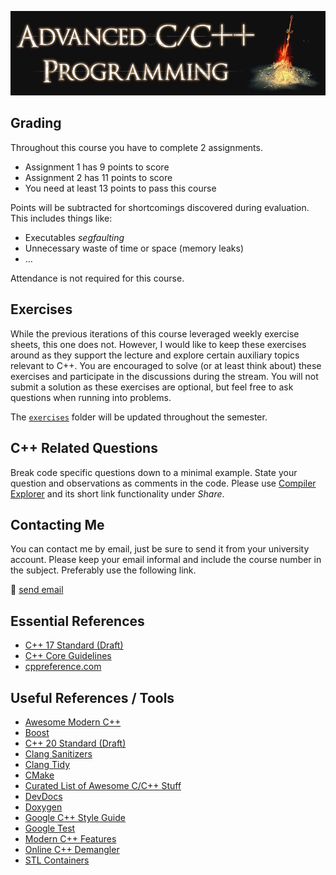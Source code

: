 ![Advanced C++ Programming](images/banner.gif)

## Grading

Throughout this course you have to complete 2 assignments.

- Assignment 1 has 9 points to score
- Assignment 2 has 11 points to score
- You need at least 13 points to pass this course

Points will be subtracted for shortcomings discovered during evaluation.
This includes things like:

- Executables *segfaulting*
- Unnecessary waste of time or space (memory leaks)
- …

Attendance is not required for this course.

## Exercises

While the previous iterations of this course leveraged weekly exercise sheets, this one does not.
However, I would like to keep these exercises around as they support the lecture and explore certain auxiliary topics relevant to C++.
You are encouraged to solve (or at least think about) these exercises and participate in the discussions during the stream.
You will not submit a solution as these exercises are optional, but feel free to ask questions when running into problems.

The [`exercises`](exercises) folder will be updated throughout the semester.

## C++ Related Questions

Break code specific questions down to a minimal example.
State your question and observations as comments in the code.
Please use [Compiler Explorer](https://compiler-explorer.com/) and its short link functionality under *Share*.

## Contacting Me

You can contact me by email, just be sure to send it from your university account.
Please keep your email informal and include the course number in the subject.
Preferably use the following link.

📧 [send email](mailto:alexander.hirsch@uibk.ac.at?subject=703807%20-%20)

## Essential References

- [C++ 17 Standard (Draft)](http://www.open-std.org/jtc1/sc22/wg21/docs/papers/2017/n4659.pdf)
- [C++ Core Guidelines](http://isocpp.github.io/CppCoreGuidelines/CppCoreGuidelines)
- [cppreference.com](http://en.cppreference.com)

## Useful References / Tools

- [Awesome Modern C++](https://github.com/rigtorp/awesome-modern-cpp)
- [Boost](http://www.boost.org)
- [C++ 20 Standard (Draft)](https://isocpp.org/files/papers/N4860.pdf)
- [Clang Sanitizers](https://clang.llvm.org/docs/UsersManual.html#controlling-code-generation)
- [Clang Tidy](http://clang.llvm.org/extra/clang-tidy/)
- [CMake](https://cmake.org)
- [Curated List of Awesome C/C++ Stuff](https://github.com/fffaraz/awesome-cpp)
- [DevDocs](https://devdocs.io/)
- [Doxygen](http://www.stack.nl/~dimitri/doxygen)
- [Google C++ Style Guide](https://google.github.io/styleguide/cppguide.html)
- [Google Test](https://github.com/google/googletest)
- [Modern C++ Features](https://github.com/AnthonyCalandra/modern-cpp-features)
- [Online C++ Demangler](https://demangler.com)
- [STL Containers](http://en.cppreference.com/w/cpp/container)
